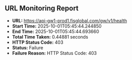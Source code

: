 ## URL Monitoring Report

- **URL:** https://api-gw1-prod1.fisglobal.com/gw/v1/health
- **Start Time:** 2025-10-01T05:45:44.244850
- **End Time:** 2025-10-01T05:45:44.693660
- **Total Time Taken:** 0.44881 seconds
- **HTTP Status Code:** 403
- **Status:** Failure
- **Failure Reason:** HTTP Status Code: 403
